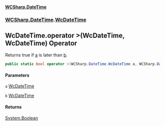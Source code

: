 #### [WCSharp.DateTime](README.md 'README')
### [WCSharp.DateTime](WCSharp.DateTime.md 'WCSharp.DateTime').[WcDateTime](WCSharp.DateTime.WcDateTime.md 'WCSharp.DateTime.WcDateTime')

## WcDateTime.operator >(WcDateTime, WcDateTime) Operator

Returns true if [a](WCSharp.DateTime.WcDateTime.op_GreaterThan(WCSharp.DateTime.WcDateTime,WCSharp.DateTime.WcDateTime).md#WCSharp.DateTime.WcDateTime.op_GreaterThan(WCSharp.DateTime.WcDateTime,WCSharp.DateTime.WcDateTime).a 'WCSharp.DateTime.WcDateTime.op_GreaterThan(WCSharp.DateTime.WcDateTime, WCSharp.DateTime.WcDateTime).a') is later than [b](WCSharp.DateTime.WcDateTime.op_GreaterThan(WCSharp.DateTime.WcDateTime,WCSharp.DateTime.WcDateTime).md#WCSharp.DateTime.WcDateTime.op_GreaterThan(WCSharp.DateTime.WcDateTime,WCSharp.DateTime.WcDateTime).b 'WCSharp.DateTime.WcDateTime.op_GreaterThan(WCSharp.DateTime.WcDateTime, WCSharp.DateTime.WcDateTime).b').

```csharp
public static bool operator >(WCSharp.DateTime.WcDateTime a, WCSharp.DateTime.WcDateTime b);
```
#### Parameters

<a name='WCSharp.DateTime.WcDateTime.op_GreaterThan(WCSharp.DateTime.WcDateTime,WCSharp.DateTime.WcDateTime).a'></a>

`a` [WcDateTime](WCSharp.DateTime.WcDateTime.md 'WCSharp.DateTime.WcDateTime')

<a name='WCSharp.DateTime.WcDateTime.op_GreaterThan(WCSharp.DateTime.WcDateTime,WCSharp.DateTime.WcDateTime).b'></a>

`b` [WcDateTime](WCSharp.DateTime.WcDateTime.md 'WCSharp.DateTime.WcDateTime')

#### Returns
[System.Boolean](https://docs.microsoft.com/en-us/dotnet/api/System.Boolean 'System.Boolean')
